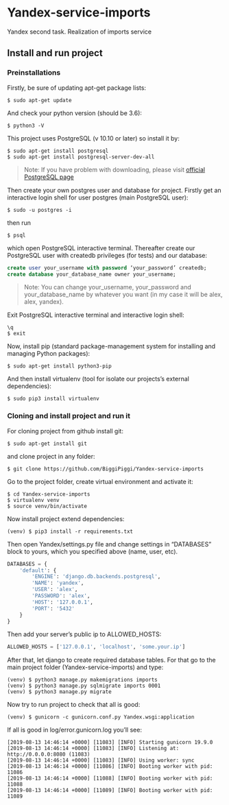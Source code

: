 # Yandex-service-imports
Yandex second task. Realization of imports service

## Install and run project
### Preinstallations
Firstly, be sure of updating apt-get package lists:
```
$ sudo apt-get update
```
And check your python version (should be 3.6):
```
$ python3 -V
```
This project uses PostgreSQL (v 10.10 or later) so install it by:
```
$ sudo apt-get install postgresql
$ sudo apt-get install postgresql-server-dev-all
```
> Note: If you have problem with downloading, please visit [official PostgreSQL page](https://www.postgresql.org/download/)

Then create your own postgres user and database for project. Firstly get an interactive login shell for user postgres (main PostgreSQL user):
```
$ sudo -u postgres -i
```
then run 
```
$ psql
```
which open PostgreSQL interactive terminal. Thereafter create our PostgreSQL user with createdb privileges (for tests) and our database:
```sql
create user your_username with password ‘your_password’ createdb;
create database your_database_name owner your_username;
```
> Note: You can change your_username, your_password and your_database_name by whatever you want (in my case it will be alex, alex, yandex).

Exit PostgreSQL interactive terminal and interactive login shell:
```
\q
$ exit
```
Now, install pip (standard package-management system for installing and managing Python packages):
```
$ sudo apt-get install python3-pip
```
And then install virtualenv (tool for isolate our projects’s external dependencies):
```
$ sudo pip3 install virtualenv
```
### Cloning and install project and run it
For cloning project from github install git:
```
$ sudo apt-get install git
```
and clone project in any folder:
```
$ git clone https://github.com/BiggiPiggi/Yandex-service-imports
```
Go to the project folder, create virtual environment and activate it:
```
$ cd Yandex-service-imports
$ virtualenv venv
$ source venv/bin/activate
```
Now install project extend dependencies:
```
(venv) $ pip3 install -r requirements.txt
```
Then open Yandex/settings.py file and change settings in “DATABASES” block to yours, which you specified above (name, user, etc). 
```python
DATABASES = {
    'default': {
        'ENGINE': 'django.db.backends.postgresql',
        'NAME': 'yandex',
        'USER': 'alex',
        'PASSWORD': 'alex',
        'HOST': '127.0.0.1',
        'PORT': '5432'
    }
}
```
Then add your server’s public ip to ALLOWED_HOSTS:
```python
ALLOWED_HOSTS = ['127.0.0.1', 'localhost', 'some.your.ip']
```
After that, let django to create required database tables. For that go to the main project folder (Yandex-service-imports) and type:
```
(venv) $ python3 manage.py makemigrations imports
(venv) $ python3 manage.py sqlmigrate imports 0001
(venv) $ python3 manage.py migrate
```
Now try to run project to check that all is good:
```
(venv) $ gunicorn -c gunicorn.conf.py Yandex.wsgi:application
```
If all is good in log/error.gunicorn.log you’ll see:
```
[2019-08-13 14:46:14 +0000] [11083] [INFO] Starting gunicorn 19.9.0
[2019-08-13 14:46:14 +0000] [11083] [INFO] Listening at: http://0.0.0.0:8080 (11083)
[2019-08-13 14:46:14 +0000] [11083] [INFO] Using worker: sync
[2019-08-13 14:46:14 +0000] [11086] [INFO] Booting worker with pid: 11086
[2019-08-13 14:46:14 +0000] [11088] [INFO] Booting worker with pid: 11088
[2019-08-13 14:46:14 +0000] [11089] [INFO] Booting worker with pid: 11089
```
